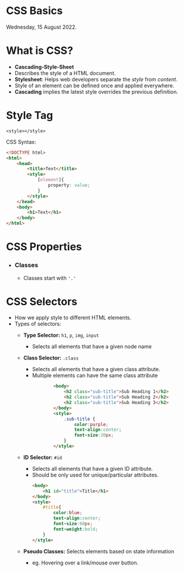 # CSS Basics

Wednesday, 15 August 2022.

# What is CSS?
- __Cascading-Style-Sheet__
- Describes the style of a HTML document.
- __Stylesheet__: Helps web developers separate the _style_ from _content_.
- Style of an element can be defined once and applied everywhere.
- __Cascading__ implies the latest style overrides the previous definition.

# Style Tag
`<style></style>`

CSS Syntax:
``` html
<!DOCTYPE html>
<html>
    <head>
        <title>Text</title>
        <style>
            [element]{
                property: value;
            }
        </style>
    </head>
    <body>
        <h1>Text</h1>
    </body>
</html>
```

# CSS Properties

- ### Classes
  - Classes start with `'.'`

# CSS Selectors
- How we apply style to different HTML elements.
- Types of selectors:
  - __Type Selector:__ `h1`, `p`, `img`, `input`
    - Selects all elements that have a given node name
  - __Class Selector:__ `.class`
    - Selects all elements that have a given class attribute.
    - Multiple elements can have the same class attribute
        ``` html
                <body>
                    <h2 class="sub-title">Sub Heading 1</h2>
                    <h2 class="sub-title">Sub Heading 2</h2>
                    <h2 class="sub-title">Sub Heading 3</h2>
                </body>
                <style>
                    .sub-title {
                        color:purple;
                        text-align:center;
                        font-size:30px;
                    }
                </style>
        ```

  - __ID Selector:__ `#id`
    - Selects all elements that have a given ID attribute.
    - Should be only used for unique/particular attributes.
        ``` html
        <body>
            <h1 id="title">Title</h1>
        </body>
        <style>
            #title{
                color:blue;
                text-align:center;
                font-size:60px;
                font-weight:bold;
            }
        </style>
        ```

  - __Pseudo Classes:__ Selects elements based on state information
    - eg. Hovering over a link/mouse over button.